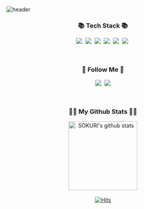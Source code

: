 ![header](https://capsule-render.vercel.app/api?type=waving&color=gradient&height=280&section=header&text=Hi!%20I'm%20ChangHo!&fontSize=100)


<h3 align="center">📚 Tech Stack 📚</h3>
<p align="center">
  <img src="https://img.shields.io/badge/CSharp-000000?style=flat-square&logo=sharp&logoColor=white"/></a>&nbsp 
  <img src="https://img.shields.io/badge/Unity-000000?style=flat-square&logo=unity&logoColor=white"/></a>&nbsp
  <img src="https://img.shields.io/badge/.NET-000000?style=flat-square&logo=.net&logoColor=white"/></a>&nbsp
  <img src="https://img.shields.io/badge/git-000000?style=flat-square&logo=git&logoColor=white"/></a>&nbsp 
  <img src="https://img.shields.io/badge/Firebase-000000?style=flat-square&logo=firebase&logoColor=white"/></a>&nbsp
  <img src="https://img.shields.io/badge/Rider-000000?style=flat-square&logo=rider&logoColor=white"/></a>&nbsp
</p>  
<br>

<h3 align="center">🌈 Follow Me 🌈</h3>
<p align="center">
  <a href="https://phantomuniversal.notion.site/308bb82d49354350947d3ba6144f3883?pvs=4"><img src="https://img.shields.io/badge/notion-000000?style=flat-square&logo=notion&logoColor=white&link=https://phantomuniversal.notion.site/308bb82d49354350947d3ba6144f3883?pvs=4"/></a>&nbsp
  <a href="mailto:chho1365@gmail.com"><img src="https://img.shields.io/badge/Gmail-d14836?style=flat-square&logo=Gmail&logoColor=white&link=chho1365@gmail.com"/></a>
</p>
<br>



<h3 align="center">👩‍💻 My Github Stats 👩‍💻</h3>
<div align="center">

<a href="https://github.com/PhantomUniversal"><img align="center" style="height:180px" src="https://github-readme-stats.vercel.app/api?username=PhantomUniversal&show_icons=true&include_all_commits=true&theme=nord&hide_border=true" alt="SOKURI's github stats" /></a>
<br>  
[![Hits](https://hits.seeyoufarm.com/api/count/incr/badge.svg?url=https%3A%2F%2Fgithub.com%2FChangHo-Github&count_bg=%230FED80&title_bg=%23909090&icon=&icon_color=%23000000&title=hits&edge_flat=false)](https://hits.seeyoufarm.com)
</div>



